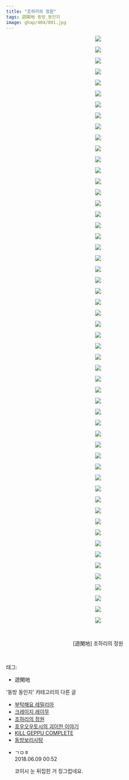 ```yaml
---
title: "조하리의 정원"
tags: 遊閑地 동방_동인지
image: ghap/404/001.jpg
---
```

<div class="article">
<p style="text-align: center; clear: none; float: none;"><img src="{{ site.nasurl }}/ghap/404/001.jpg"/></p>
<p style="text-align: center; clear: none; float: none;"><img src="{{ site.nasurl }}/ghap/404/002.jpg"/></p>
<p style="text-align: center; clear: none; float: none;"><img src="{{ site.nasurl }}/ghap/404/003.jpg"/></p>
<p style="text-align: center; clear: none; float: none;"><img src="{{ site.nasurl }}/ghap/404/004.jpg"/></p>
<p style="text-align: center; clear: none; float: none;"><img src="{{ site.nasurl }}/ghap/404/005.jpg"/></p>
<p style="text-align: center; clear: none; float: none;"><img src="{{ site.nasurl }}/ghap/404/006.jpg"/></p>
<p style="text-align: center; clear: none; float: none;"><img src="{{ site.nasurl }}/ghap/404/007.jpg"/></p>
<p style="text-align: center; clear: none; float: none;"><img src="{{ site.nasurl }}/ghap/404/008.jpg"/></p>
<p style="text-align: center; clear: none; float: none;"><img src="{{ site.nasurl }}/ghap/404/009.jpg"/></p>
<p style="text-align: center; clear: none; float: none;"><img src="{{ site.nasurl }}/ghap/404/010.jpg"/></p>
<p style="text-align: center; clear: none; float: none;"><img src="{{ site.nasurl }}/ghap/404/011.jpg"/></p>
<p style="text-align: center; clear: none; float: none;"><img src="{{ site.nasurl }}/ghap/404/012.jpg"/></p>
<p style="text-align: center; clear: none; float: none;"><img src="{{ site.nasurl }}/ghap/404/013.jpg"/></p>
<p style="text-align: center; clear: none; float: none;"><img src="{{ site.nasurl }}/ghap/404/014.jpg"/></p>
<p style="text-align: center; clear: none; float: none;"><img src="{{ site.nasurl }}/ghap/404/015.jpg"/></p>
<p style="text-align: center; clear: none; float: none;"><img src="{{ site.nasurl }}/ghap/404/016.jpg"/></p>
<p style="text-align: center; clear: none; float: none;"><img src="{{ site.nasurl }}/ghap/404/017.jpg"/></p>
<p style="text-align: center; clear: none; float: none;"><img src="{{ site.nasurl }}/ghap/404/018.jpg"/></p>
<p style="text-align: center; clear: none; float: none;"><img src="{{ site.nasurl }}/ghap/404/019.jpg"/></p>
<p style="text-align: center; clear: none; float: none;"><img src="{{ site.nasurl }}/ghap/404/020.jpg"/></p>
<p style="text-align: center; clear: none; float: none;"><img src="{{ site.nasurl }}/ghap/404/021.jpg"/></p>
<p style="text-align: center; clear: none; float: none;"><img src="{{ site.nasurl }}/ghap/404/022.jpg"/></p>
<p style="text-align: center; clear: none; float: none;"><img src="{{ site.nasurl }}/ghap/404/023.jpg"/></p>
<p style="text-align: center; clear: none; float: none;"><img src="{{ site.nasurl }}/ghap/404/024.jpg"/></p>
<p style="text-align: center; clear: none; float: none;"><img src="{{ site.nasurl }}/ghap/404/025.jpg"/></p>
<p style="text-align: center; clear: none; float: none;"><img src="{{ site.nasurl }}/ghap/404/026.jpg"/></p>
<p style="text-align: center; clear: none; float: none;"><img src="{{ site.nasurl }}/ghap/404/027.jpg"/></p>
<p style="text-align: center; clear: none; float: none;"><img src="{{ site.nasurl }}/ghap/404/028.jpg"/></p>
<p style="text-align: center; clear: none; float: none;"><img src="{{ site.nasurl }}/ghap/404/029.jpg"/></p>
<p style="text-align: center; clear: none; float: none;"><img src="{{ site.nasurl }}/ghap/404/030.jpg"/></p>
<p style="text-align: center; clear: none; float: none;"><img src="{{ site.nasurl }}/ghap/404/031.jpg"/></p>
<p style="text-align: center; clear: none; float: none;"><img src="{{ site.nasurl }}/ghap/404/032.jpg"/></p>
<p style="text-align: center; clear: none; float: none;"><img src="{{ site.nasurl }}/ghap/404/033.jpg"/></p>
<p style="text-align: center; clear: none; float: none;"><img src="{{ site.nasurl }}/ghap/404/034.jpg"/></p>
<p style="text-align: center; clear: none; float: none;"><img src="{{ site.nasurl }}/ghap/404/035.jpg"/></p>
<p style="text-align: center; clear: none; float: none;"><img src="{{ site.nasurl }}/ghap/404/036.jpg"/></p>
<p style="text-align: center; clear: none; float: none;"><img src="{{ site.nasurl }}/ghap/404/037.jpg"/></p>
<p style="text-align: center; clear: none; float: none;"><img src="{{ site.nasurl }}/ghap/404/038.jpg"/></p>
<p style="text-align: center; clear: none; float: none;"><img src="{{ site.nasurl }}/ghap/404/039.jpg"/></p>
<p style="text-align: center; clear: none; float: none;"><img src="{{ site.nasurl }}/ghap/404/040.jpg"/></p>
<p style="text-align: center; clear: none; float: none;"><img src="{{ site.nasurl }}/ghap/404/041.jpg"/></p>
<p style="text-align: center; clear: none; float: none;"><img src="{{ site.nasurl }}/ghap/404/042.jpg"/></p>
<p style="text-align: center; clear: none; float: none;"><img src="{{ site.nasurl }}/ghap/404/043.jpg"/></p>
<p style="text-align: center; clear: none; float: none;"><img src="{{ site.nasurl }}/ghap/404/044.jpg"/></p>
<p style="text-align: center; clear: none; float: none;"><img src="{{ site.nasurl }}/ghap/404/045.jpg"/></p>
<p style="text-align: center; clear: none; float: none;"><img src="{{ site.nasurl }}/ghap/404/046.jpg"/></p>
<p style="text-align: center; clear: none; float: none;"><img src="{{ site.nasurl }}/ghap/404/047.jpg"/></p>
<p style="text-align: center; clear: none; float: none;"><img src="{{ site.nasurl }}/ghap/404/048.jpg"/></p>
<p style="text-align: center; clear: none; float: none;"><img src="{{ site.nasurl }}/ghap/404/049.jpg"/></p>
<p style="text-align: center; clear: none; float: none;"><img src="{{ site.nasurl }}/ghap/404/050.jpg"/></p>
<p style="text-align: center; clear: none; float: none;"><img src="{{ site.nasurl }}/ghap/404/051.jpg"/></p>
<p style="text-align: center; clear: none; float: none;"><img src="{{ site.nasurl }}/ghap/404/052.jpg"/></p>
<p style="text-align: center; clear: none; float: none;"><img src="{{ site.nasurl }}/ghap/404/053.jpg"/></p>
<p style="text-align: center; clear: none; float: none;"><img src="{{ site.nasurl }}/ghap/404/054.jpg"/></p>
<p style="text-align: center; clear: none; float: none;"><br/></p>
<p style="text-align: center; clear: none; float: none;">[遊閑地] 조하리의 정원</p>
<p><br/></p>
</div><div class="tagTrail">
<p>태그: </p>
<ul>
<li>遊閑地</li>
</ul>
</div><div class="another">
<p>'동방 동인지' 카테고리의 다른 글</p>
<ul>
<li><a href="/2016-06-21-ghap_406">부탁해요 레밀리아</a></li>
<li><a href="/2016-06-21-ghap_405">크레이지 레이무</a></li>
<li><a href="/2016-06-21-ghap_404">조하리의 정원</a></li>
<li><a href="/2016-06-21-ghap_403">호우오우토시의 괴이한 이야기</a></li>
<li><a href="/2016-06-21-ghap_402">KILL GEPPU COMPLETE</a></li>
<li><a href="/2016-06-21-ghap_401">동방보리사탕</a></li>
</ul>
</div><div class="cb_module cb_fluid">
<div class="cb_wrt cb_profile">
<div class="comment">
<ul>
<li class="cb_thumb_off" id="comment15268269">
<div class="cb_comment_area">
<div class="cb_info_area">
<div class="cb_section">
<span class="cb_nick_name">ㄱㅁㅎ</span>
</div>
<div class="cb_section">
<span class="cb_date">2018.06.09 00:52 </span>
</div>
</div>
<div class="cb_dsc_comment">
<p class="cb_dsc">
											코이시 눈 뒤집힌 거 징그럽네요.
										</p>
</div>
</div></li>
</ul>
</div>
</div><!-- commentList close -->
</div>